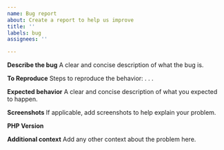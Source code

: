 ```yaml
---
name: Bug report
about: Create a report to help us improve
title: ''
labels: bug
assignees: ''

---
```


**Describe the bug**
A clear and concise description of what the bug is.

**To Reproduce**
Steps to reproduce the behavior:
.
.
.


**Expected behavior**
A clear and concise description of what you expected to happen.

**Screenshots**
If applicable, add screenshots to help explain your problem.

**PHP Version**

**Additional context**
Add any other context about the problem here.
